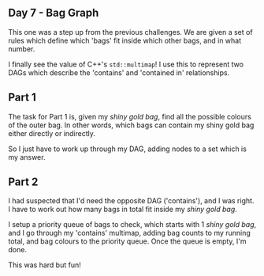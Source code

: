 Day 7 - Bag Graph
----

This one was a step up from the previous challenges. We are given a set of rules which define which 'bags' fit inside which other bags, and in what number.

I finally see the value of C++'s ```std::multimap```! I use this to represent two DAGs which describe the 'contains' and 'contained in' relationships.

## Part 1

The task for Part 1 is, given my *shiny gold bag*, find all the possible colours of the outer bag. In other words, which bags can contain my shiny gold bag either directly or indirectly.

So I just have to work up through my DAG, adding nodes to a set which is my answer.

## Part 2

I had suspected that I'd need the opposite DAG ('contains'), and I was right. I have to work out how many bags in total fit inside my *shiny gold bag*.

I setup a priority queue of bags to check, which starts with 1 *shiny gold bag*, and I go through my 'contains' multimap, adding bag counts to my running total, and bag colours to the priority queue. Once the queue is empty, I'm done.



This was hard but fun!
